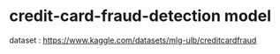 # credit-card-fraud-detection model
dataset : https://www.kaggle.com/datasets/mlg-ulb/creditcardfraud
